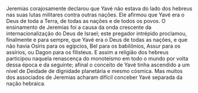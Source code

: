 ﻿Jeremias corajosamente declarou que Yavé não estava do lado dos hebreus nas suas lutas militares contra outras nações. Ele afirmou que Yavé era o Deus de toda a Terra, de todas as nações e de todos os povos. O ensinamento de Jeremias foi a causa da onda crescente da internacionalização do Deus de Israel; este pregador intrépido proclamou, finalmente e para sempre, que Yavé era o Deus de todas as nações, e que não havia Osíris para os egípcios, Bel para os babilônios, Assur para os assírios, ou Dagon para os filisteus. E assim a religião dos hebreus participou naquela renascença do monoteísmo em todo o mundo por volta dessa época e da seguinte; afinal o conceito de Yavé tinha ascendido a um nível de Deidade de dignidade planetária e mesmo cósmica. Mas muitos dos associados de Jeremias acharam difícil conceber Yavé separada da nação hebraica.